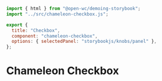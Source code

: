 ```js script
import { html } from "@open-wc/demoing-storybook";
import "../src/chameleon-checkbox.js";

export {
  title: "Checkbox",
  component: "chameleon-checkbox",
  options: { selectedPanel: "storybookjs/knobs/panel" },
};
```

# Chameleon Checkbox
